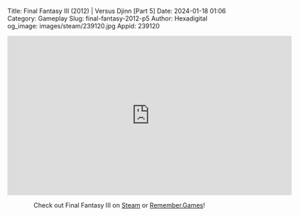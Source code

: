 Title: Final Fantasy III (2012) | Versus Djinn [Part 5]
Date: 2024-01-18 01:06
Category: Gameplay
Slug: final-fantasy-2012-p5
Author: Hexadigital
og_image: images/steam/239120.jpg
Appid: 239120

<center><iframe src="https://www.youtube.com/embed/eePEEuUOIqY?feature=oembed" allow="accelerometer; autoplay; encrypted-media; gyroscope; picture-in-picture" width="640" height="360" frameborder="0"></iframe>

Check out Final Fantasy III on [Steam](https://store.steampowered.com/app/239120/?curator_clanid=34633900) or [Remember.Games](https://remember.games/game/1072/final-fantasy-iii/)!</center>